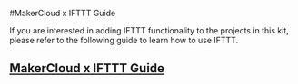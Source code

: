 #MakerCloud x IFTTT Guide

If you are interested in adding IFTTT functionality to the projects in this kit, please refer to the following guide to learn how to use IFTTT.

## [MakerCloud x IFTTT Guide](https://learn.makercloud.io/en/latest/ch9_event_trigger/event_trigger/smartrack_ET/)